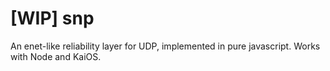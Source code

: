 # [WIP] snp
An enet-like reliability layer for UDP, implemented in pure javascript. Works with Node and KaiOS.
